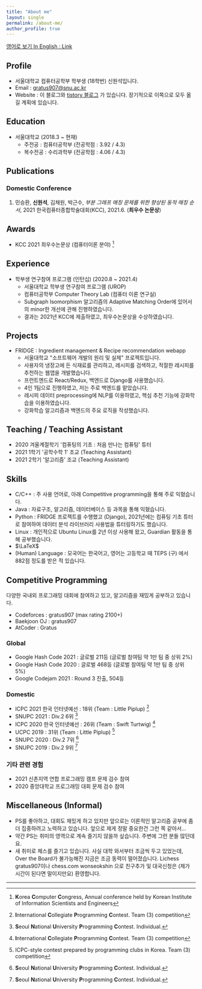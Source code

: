 ```yaml
---
title: "About me"
layout: single
permalink: /about-me/
author_profile: true
---
```

[영어로 보기 In English : Link](/about-me/eng/)
## Profile
- 서울대학교 컴퓨터공학부 학부생 (18학번) 신원석입니다.
- Email : gratus907@snu.ac.kr
- Website : 이 블로그와 [tistory 블로그](www.gratus907.com) 가 있습니다. 장기적으로 이쪽으로 모두 옮길 계획에 있습니다.

## Education
- 서울대학교 (2018.3 ~ 현재)
    - 주전공 : 컴퓨터공학부 (전공학점 : 3.92 / 4.3)
    - 복수전공 : 수리과학부 (전공학점 : 4.06 / 4.3)

## Publications 
### Domestic Conference
1. 민승환, **신원석**, 김채원, 박근수, *부분 그래프 매칭 문제를 위한 향상된 동적 매칭 순서*, 2021 한국컴퓨터종합학술대회(KCC), 2021.6. (**최우수 논문상**)

## Awards 
- KCC 2021 최우수논문상 (컴퓨터이론 분야) [^kcc]

## Experience
- 학부생 연구참여 프로그램 (인턴십) (2020.8 ~ 2021.4)
    - 서울대학교 학부생 연구참여 프로그램 (UROP)
    - 컴퓨터공학부 Computer Theory Lab (컴퓨터 이론 연구실)
    - Subgraph Isomorphism 알고리즘의 Adaptive Matching Order에 있어서의 minor한 개선에 관해 진행하였습니다.
    - 결과는 2021년 KCC에 제출하였고, 최우수논문상을 수상하였습니다. 

## Projects
- FRIDGE : Ingredient management & Recipe recommendation webapp
    - 서울대학교 "소프트웨어 개발의 원리 및 실제" 프로젝트입니다.
    - 사용자의 냉장고에 든 식재료를 관리하고, 레시피를 검색하고, 적절한 레시피를 추천하는 웹앱을 개발했습니다.
    - 프런트엔드로 React/Redux, 백엔드로 Django를 사용했습니다.
    - 4인 1팀으로 진행하였고, 저는 주로 백엔드를 맡았습니다. 
    - 레시피 데이터 preprocessing에 NLP를 이용하였고, 핵심 추천 기능에 강화학습을 이용하였습니다. 
    - 강화학습 알고리즘과 백엔드의 주요 로직을 작성했습니다.

## Teaching / Teaching Assistant
- 2020 겨울계절학기 '컴퓨팅의 기초 : 처음 만나는 컴퓨팅' 튜터
- 2021 1학기 '공학수학 1' 조교 (Teaching Assistant)
- 2021 2학기 '알고리즘' 조교 (Teaching Assistant)
  
## Skills
- C/C++ : 주 사용 언어로, 아래 Competitive programming을 통해 주로 익혔습니다. 
- Java : 자료구조, 알고리즘, 데이터베이스 등 과목을 통해 익혔습니다.
- Python : FRIDGE 프로젝트를 수행했고 (Django), 2021년에는 컴퓨팅 기초 튜터로 참여하여 데이터 분석 라이브러리 사용법을 튜터링하기도 했습니다.
- Linux : 개인적으로 Ubuntu Linux를 2년 이상 사용해 왔고, Guardian 활동을 통해 공부했습니다.
- $\LaTeX$
- (Human) Language : 모국어는 한국어고, 영어는 고등학교 때 TEPS (구) 에서 882점 정도를 받은 적 있습니다.

## Competitive Programming
다양한 국내외 프로그래밍 대회에 참여하고 있고, 알고리즘을 재밌게 공부하고 있습니다.
- Codeforces : gratus907 (max rating 2100+)
- Baekjoon OJ : gratus907
- AtCoder : Gratus 

### Global
- Google Hash Code 2021 : 글로벌 211등 (글로벌 참여팀 약 1만 팀 중 상위 2%)
- Google Hash Code 2020 : 글로벌 468등 (글로벌 참여팀 약 1만 팀 중 상위 5%)
- Google Codejam 2021 : Round 3 진출, 504등

### Domestic
- ICPC 2021 한국 인터넷예선 : 18위 (Team : Little Piplup) [^icpc]
- SNUPC 2021 : Div.2 6위 [^snupc]
- ICPC 2020 한국 인터넷예선 : 26위 (Team : Swift Turtwig) [^icpc]
- UCPC 2019 : 31위 (Team : Little Piplup) [^ucpc]
- SNUPC 2020 : Div.2 7위 [^snupc]
- SNUPC 2019 : Div.2 9위 [^snupc]

### 기타 관련 경험
- 2021 신촌지역 연합 프로그래밍 캠프 문제 검수 참여
- 2020 중앙대학교 프로그래밍 대회 문제 검수 참여

## Miscellaneous (Informal)
- PS를 좋아하고, 대회도 재밌게 하고 있지만 앞으로는 이론적인 알고리즘 공부에 좀더 집중하려고 노력하고 있습니다. 앞으로 제게 정말 중요한건 그런 쪽 같아서...
- 약간 PS는 취미의 영역으로 계속 즐기지 않을까 싶습니다. 주변에 그런 분들 많던데요.
- 새 취미로 체스를 즐기고 있습니다. 사실 대학 와서부터 조금씩 두고 있었는데, Over the Board가 불가능해진 지금은 조금 동력이 떨어졌습니다. Lichess gratus907이나 chess.com wonseokshin 으로 친구추가 및 대국신청은 (제가 시간이 된다면 말이지만요) 환영합니다.

------

[^kcc]: **K**orea **C**omputer **C**ongress, Annual conference held by Korean Institute of Information Scientists and Engineers
[^icpc]: **I**nternational **C**ollegiate **P**rogramming **C**ontest. Team (3) competition
[^ucpc]: ICPC-style contest prepared by programming clubs in Korea. Team (3) competition
[^snupc]: **S**eoul **N**ational **U**niversity **P**rogramming **C**ontest. Individual.